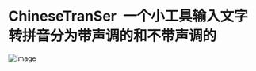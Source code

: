 # ChineseTranSer  一个小工具输入文字 转拼音分为带声调的和不带声调的
![image](https://github.com/lwiosbystep/ChineseTranSer/blob/master/ChineseTranSer/gitf.gif)

